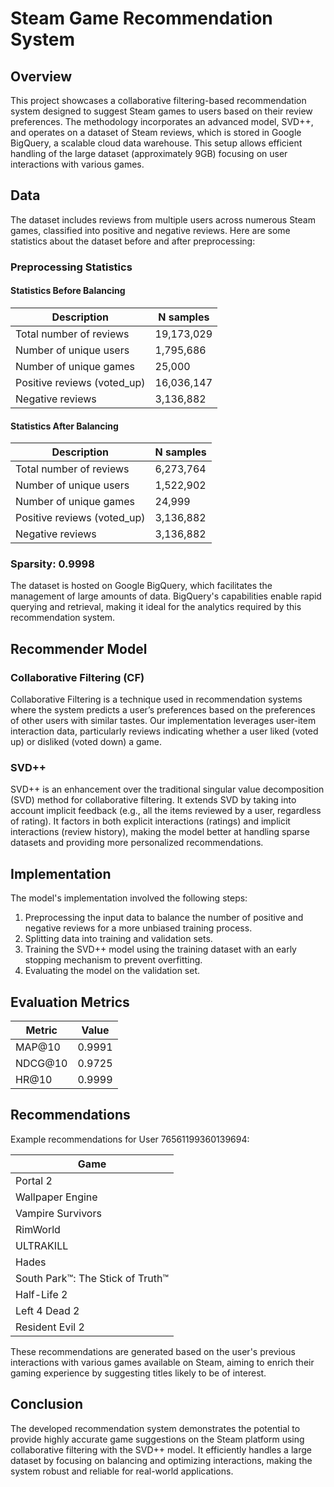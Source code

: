# Steam Game Recommendation System

## Overview
This project showcases a collaborative filtering-based recommendation system designed to suggest Steam games to users based on their review preferences. The methodology incorporates an advanced model, SVD++, and operates on a dataset of Steam reviews, which is stored in Google BigQuery, a scalable cloud data warehouse. This setup allows efficient handling of the large dataset (approximately 9GB) focusing on user interactions with various games.

## Data
The dataset includes reviews from multiple users across numerous Steam games, classified into positive and negative reviews. Here are some statistics about the dataset before and after preprocessing:

### Preprocessing Statistics

#### Statistics Before Balancing
| Description                | N samples   |
|----------------------------|-------------|
| Total number of reviews    | 19,173,029  |
| Number of unique users     | 1,795,686   |
| Number of unique games     | 25,000      |
| Positive reviews (voted_up)| 16,036,147  |
| Negative reviews           | 3,136,882   |

#### Statistics After Balancing
| Description                | N samples   |
|----------------------------|-------------|
| Total number of reviews    | 6,273,764   |
| Number of unique users     | 1,522,902   |
| Number of unique games     | 24,999      |
| Positive reviews (voted_up)| 3,136,882   |
| Negative reviews           | 3,136,882   |

### Sparsity: 0.9998

The dataset is hosted on Google BigQuery, which facilitates the management of large amounts of data. BigQuery's capabilities enable rapid querying and retrieval, making it ideal for the analytics required by this recommendation system.   

## Recommender Model
### Collaborative Filtering (CF)
Collaborative Filtering is a technique used in recommendation systems where the system predicts a user’s preferences based on the preferences of other users with similar tastes. Our implementation leverages user-item interaction data, particularly reviews indicating whether a user liked (voted up) or disliked (voted down) a game.

### SVD++
SVD++ is an enhancement over the traditional singular value decomposition (SVD) method for collaborative filtering. It extends SVD by taking into account implicit feedback (e.g., all the items reviewed by a user, regardless of rating). It factors in both explicit interactions (ratings) and implicit interactions (review history), making the model better at handling sparse datasets and providing more personalized recommendations.

## Implementation
The model's implementation involved the following steps:
1. Preprocessing the input data to balance the number of positive and negative reviews for a more unbiased training process.
2. Splitting data into training and validation sets.
3. Training the SVD++ model using the training dataset with an early stopping mechanism to prevent overfitting.
4. Evaluating the model on the validation set.

## Evaluation Metrics
| Metric | Value    |
|--------|----------|
| MAP@10 | 0.9991   |
| NDCG@10| 0.9725   |
| HR@10  | 0.9999   |

## Recommendations
Example recommendations for User 76561199360139694:

| Game                                |
|-------------------------------------|
| Portal 2                            |
| Wallpaper Engine                    |
| Vampire Survivors                   |
| RimWorld                            |
| ULTRAKILL                           |
| Hades                               |
| South Park™: The Stick of Truth™    |
| Half-Life 2                         |
| Left 4 Dead 2                       |
| Resident Evil 2                     |

These recommendations are generated based on the user's previous interactions with various games available on Steam, aiming to enrich their gaming experience by suggesting titles likely to be of interest.

## Conclusion
The developed recommendation system demonstrates the potential to provide highly accurate game suggestions on the Steam platform using collaborative filtering with the SVD++ model. It efficiently handles a large dataset by focusing on balancing and optimizing interactions, making the system robust and reliable for real-world applications.
